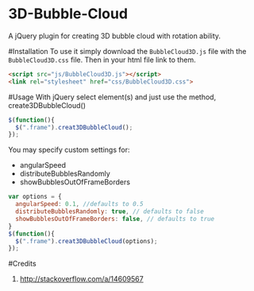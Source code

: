 # 3D-Bubble-Cloud
A jQuery plugin for creating 3D bubble cloud with rotation ability.

#Installation
To use it simply download the `BubbleCloud3D.js` file with the `BubbleCloud3D.css` file. Then in your html file link to them. 
```html
<script src="js/BubbleCloud3D.js"></script>
<link rel="stylesheet" href="css/BubbleCloud3D.css">
```
#Usage
With jQuery select element(s) and just use the method, create3DBubbleCloud()

```js
$(function(){
  $(".frame").creat3DBubbleCloud();
});
```

You may specify custom settings for:
- angularSpeed
- distributeBubblesRandomly
- showBubblesOutOfFrameBorders

```js
var options = {
  angularSpeed: 0.1, //defaults to 0.5
  distributeBubblesRandomly: true, // defaults to false
  showBubblesOutOfFrameBorders: false, // defaults to true
}
$(function(){
  $(".frame").creat3DBubbleCloud(options);
});
```

#Credits
1. http://stackoverflow.com/a/14609567
